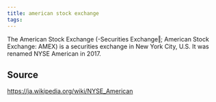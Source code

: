 ```yaml
---
title: american stock exchange
tags: 
---
```


The American Stock Exchange (-Securities Exchange‖; American Stock Exchange: AMEX) is a securities exchange in New York City, U.S. It was renamed NYSE American in 2017.

## Source
https://ja.wikipedia.org/wiki/NYSE_American